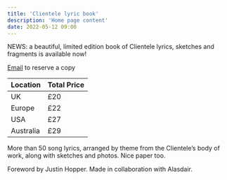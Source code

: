 ```yaml
---
title: 'Clientele lyric book'
description: 'Home page content'
date: 2022-05-12 09:00
---
```


NEWS: a beautiful, limited edition book of Clientele lyrics, sketches and fragments is available now!

[Email](mailto:xxx@xxx.com) to reserve a copy

| Location | Total Price |
|---------|--------|
| UK  | £20 |
| Europe | £22 |
| USA  | £27 |
| Australia | £29 |

More than 50 song lyrics, arranged by theme from the Clientele’s body of work, along with sketches and photos. Nice paper too.

Foreword by Justin Hopper. Made in collaboration with Alasdair.